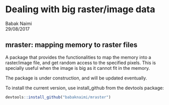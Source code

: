 # Dealing with big raster/image data
Babak Naimi  
29/08/2017  



## mraster: mapping memory to raster files

A package that provides the functionalities to map the memory into a raster/image file, and get random access to the specified pixels. This is specially useful when the image is big as it cannot fit in the memory.

The package is under construction, and will be updated eventually.

To install the current version, use install_github from the devtools package:

```r
devtools::install_github("babaknaimi/mraster")
```

